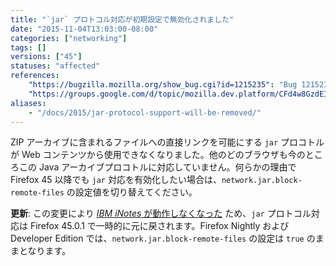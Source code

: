 ```yaml
---
title: "`jar` プロトコル対応が初期設定で無効化されました"
date: "2015-11-04T13:03:00-08:00"
categories: ["networking"]
tags: []
versions: ["45"]
statuses: "affected"
references:
    "https://bugzilla.mozilla.org/show_bug.cgi?id=1215235": "Bug 1215235 - Drop support for jar: URIs by default"
    "https://groups.google.com/d/topic/mozilla.dev.platform/CFd4w8GzdEI/discussion": "Intent to unship: jar: URIs from content"
aliases:
    - "/docs/2015/jar-protocol-support-will-be-removed/"
---
```

ZIP アーカイブに含まれるファイルへの直接リンクを可能にする `jar` プロコトルが Web コンテンツから使用できなくなりました。他のどのブラウザも今のところこの Java アーカイブプロコトルに対応していません。何らかの理由で Firefox 45 以降でも `jar` 対応を有効化したい場合は、`network.jar.block-remote-files` の設定値を切り替えてください。

**更新**: この変更により [*IBM iNotes* が動作しなくなった](https://bugzilla.mozilla.org/show_bug.cgi?id=1255139) ため、`jar` プロトコル対応は Firefox 45.0.1 で一時的に元に戻されます。Firefox Nightly および Developer Edition では、`network.jar.block-remote-files` の設定は `true` のままとなります。
